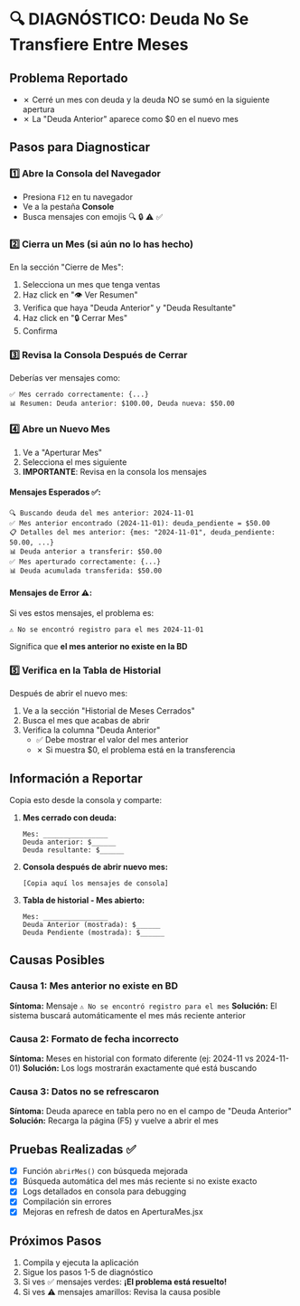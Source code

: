 # 🔍 DIAGNÓSTICO: Deuda No Se Transfiere Entre Meses

## Problema Reportado
- ✗ Cerré un mes con deuda y la deuda NO se sumó en la siguiente apertura
- ✗ La "Deuda Anterior" aparece como $0 en el nuevo mes

## Pasos para Diagnosticar

### 1️⃣ Abre la Consola del Navegador
- Presiona `F12` en tu navegador
- Ve a la pestaña **Console**
- Busca mensajes con emojis 🔍 🔒 ⚠️ ✅

### 2️⃣ Cierra un Mes (si aún no lo has hecho)
En la sección "Cierre de Mes":
1. Selecciona un mes que tenga ventas
2. Haz click en "👁️ Ver Resumen" 
3. Verifica que haya "Deuda Anterior" y "Deuda Resultante"
4. Haz click en "🔒 Cerrar Mes"
5. Confirma

### 3️⃣ Revisa la Consola Después de Cerrar
Deberías ver mensajes como:
```
✅ Mes cerrado correctamente: {...}
📊 Resumen: Deuda anterior: $100.00, Deuda nueva: $50.00
```

### 4️⃣ Abre un Nuevo Mes
1. Ve a "Aperturar Mes"
2. Selecciona el mes siguiente
3. **IMPORTANTE**: Revisa en la consola los mensajes

#### Mensajes Esperados ✅:
```
🔍 Buscando deuda del mes anterior: 2024-11-01
✅ Mes anterior encontrado (2024-11-01): deuda_pendiente = $50.00
📋 Detalles del mes anterior: {mes: "2024-11-01", deuda_pendiente: 50.00, ...}
📊 Deuda anterior a transferir: $50.00
✅ Mes aperturado correctamente: {...}
📊 Deuda acumulada transferida: $50.00
```

#### Mensajes de Error ⚠️:
Si ves estos mensajes, el problema es:
```
⚠️ No se encontró registro para el mes 2024-11-01
```
Significa que **el mes anterior no existe en la BD**

### 5️⃣ Verifica en la Tabla de Historial
Después de abrir el nuevo mes:
1. Ve a la sección "Historial de Meses Cerrados"
2. Busca el mes que acabas de abrir
3. Verifica la columna "Deuda Anterior" 
   - ✅ Debe mostrar el valor del mes anterior
   - ✗ Si muestra $0, el problema está en la transferencia

## Información a Reportar

Copia esto desde la consola y comparte:

1. **Mes cerrado con deuda:**
   ```
   Mes: ________________
   Deuda anterior: $______
   Deuda resultante: $______
   ```

2. **Consola después de abrir nuevo mes:**
   ```
   [Copia aquí los mensajes de consola]
   ```

3. **Tabla de historial - Mes abierto:**
   ```
   Mes: ________________
   Deuda Anterior (mostrada): $______
   Deuda Pendiente (mostrada): $______
   ```

## Causas Posibles

### Causa 1: Mes anterior no existe en BD
**Síntoma:** Mensaje `⚠️ No se encontró registro para el mes`
**Solución:** El sistema buscará automáticamente el mes más reciente anterior

### Causa 2: Formato de fecha incorrecto
**Síntoma:** Meses en historial con formato diferente (ej: 2024-11 vs 2024-11-01)
**Solución:** Los logs mostrarán exactamente qué está buscando

### Causa 3: Datos no se refrescaron
**Síntoma:** Deuda aparece en tabla pero no en el campo de "Deuda Anterior"
**Solución:** Recarga la página (F5) y vuelve a abrir el mes

## Pruebas Realizadas ✅
- [x] Función `abrirMes()` con búsqueda mejorada
- [x] Búsqueda automática del mes más reciente si no existe exacto
- [x] Logs detallados en consola para debugging
- [x] Compilación sin errores
- [x] Mejoras en refresh de datos en AperturaMes.jsx

## Próximos Pasos
1. Compila y ejecuta la aplicación
2. Sigue los pasos 1-5 de diagnóstico
3. Si ves ✅ mensajes verdes: **¡El problema está resuelto!**
4. Si ves ⚠️ mensajes amarillos: Revisa la causa posible

